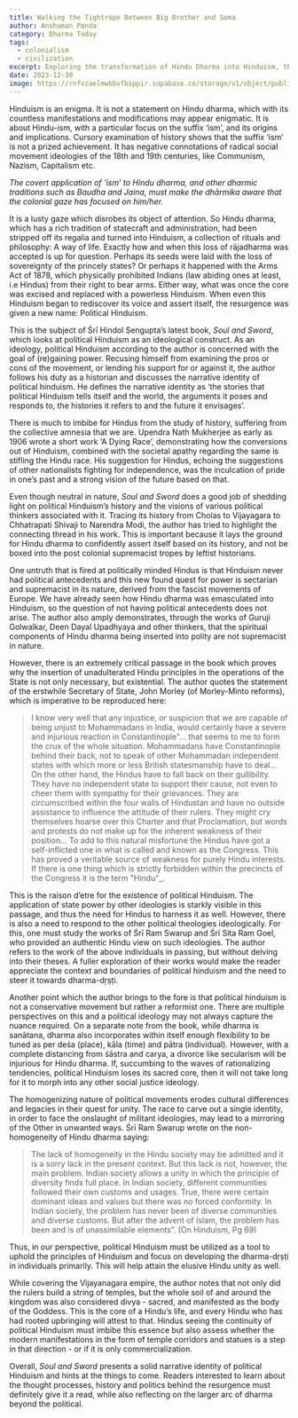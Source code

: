 ```yaml
---
title: Walking the Tightrope Between Big Brother and Soma
author: Anshuman Panda
category: Dharma Today
tags:
  - colonialism
  - civilization
excerpt: Exploring the transformation of Hindu Dharma into Hinduism, this piece provides a perspective from the civilizational lens on the book  'Soul and Sword', highlighting the narrative of political Hinduism and its quest for identity and power.
date: 2023-12-30
image: https://rnfvzaelmwbbvfbsppir.supabase.co/storage/v1/object/public/brhatwebsite/05dhiti/soulandsword.webp
---
```

Hinduism is an enigma. It is not a statement on Hindu dharma, which with its countless manifestations and modifications may appear enigmatic. It is about Hindu-ism, with a particular focus on the suffix ‘ism’, and its origins and implications. Cursory examination of history shows that the suffix ‘ism’ is not a prized achievement. It has negative connotations of radical social movement ideologies of the 18th and 19th centuries, like Communism, Nazism, Capitalism etc. 

_The covert application of ‘ism’ to Hindu dharma, and other dharmic traditions such as Baudha and Jaina, must make the dhārmika aware that the colonial gaze has focused on him/her._

It is a lusty gaze which disrobes its object of attention. So Hindu dharma, which has a rich tradition of statecraft and administration, had been stripped off its regalia and turned into Hinduism, a collection of rituals and philosophy: A way of life. Exactly how and when this loss of rājadharma was accepted is up for question. Perhaps its seeds were laid with the loss of sovereignty of the princely states? Or perhaps it happened with the Arms Act of 1878, which physically prohibited Indians (law abiding ones at least, i.e Hindus) from their right to bear arms. Either way, what was once the core was excised and replaced with a powerless Hinduism. When even this Hinduism began to rediscover its voice and assert itself, the resurgence was given a new name: Political Hinduism.

This is the subject of Śrī Hindol Sengupta’s latest book, _Soul and Sword_, which looks at political Hinduism as an ideological construct. As an ideology, political Hinduism according to the author is concerned with the goal of (re)gaining power. Recusing himself from examining the pros or cons of the movement, or lending his support for or against it, the author follows his duty as a historian and discusses the narrative identity of political hinduism. He defines the narrative identity as ‘the stories that political Hinduism tells itself and the world, the arguments it poses and responds to, the histories it refers to and the future it envisages’.

There is much to imbibe for Hindus from the study of history, suffering from the collective amnesia that we are. Upendra Nath Mukherjee as early as 1906 wrote a short work ‘A Dying Race’, demonstrating how the conversions out of Hinduism, combined with the societal apathy regarding the same is stifling the Hindu race. His suggestion for Hindus, echoing the suggestions of other nationalists fighting for independence, was the inculcation of pride in one’s past and a strong vision of the future based on that.

Even though neutral in nature, _Soul and Sword_ does a good job of shedding light on political Hinduism’s history and the visions of various political thinkers associated with it. Tracing its history from Cholas to Vijayagara to Chhatrapati Shivaji to Narendra Modi, the author has tried to highlight the connecting thread in his work. This is important because it lays the ground for Hindu dharma to confidently assert itself based on its history, and not be boxed into the post colonial supremacist tropes by leftist historians.

One untruth that is fired at politically minded Hindus is that Hinduism never had political antecedents and this new found quest for power is sectarian and supremacist in its nature, derived from the fascist movements of Europe. We have already seen how Hindu dharma was emasculated into Hinduism, so the question of not having political antecedents does not arise. The author also amply demonstrates, through the works of Guruji Golwalkar, Deen Dayal Upadhyaya and other thinkers, that the spiritual components of Hindu dharma being  inserted into polity are not supremacist in nature.

However, there is an extremely critical passage in the book which proves why the insertion of unadulterated Hindu principles in the operations of the State is not only necessary, but existential. The author quotes the statement of the erstwhile Secretary of State, John Morley (of Morley-Minto reforms), which is imperative to be reproduced here: 
>I know very well that any injustice, or suspicion that we are capable of being unjust to Mohammadans in India, would certainly have a severe and injurious reaction in Constantinople"... that seems to me to form the crux of the whole situation. Mohammadans have Constantinople behind their back, not to speak of other Mohammadan independent states with which more or less British statesmanship have to deal... On the other hand, the Hindus have to fall back on their gullibility. They have no independent state to support their cause, not even to cheer them with sympathy for their grievances. They are circumscribed within the four walls of Hindustan and have no outside assistance to influence the attitude of their rulers. They might cry themselves hoarse over this Charter and that Proclamation, but words and protests do not make up for the inherent weakness of their position... To add to this natural misfortune the Hindus have got a self-inflicted one in what is called and known as the Congress. This has proved a veritable source of weakness for purely Hindu interests. If there is one thing which is strictly forbidden within the precincts of the Congress it is the term "Hindu"_.

This is the raison d’etre for the existence of political Hinduism. The application of state power by other ideologies is starkly visible in this passage, and thus the need for Hindus to harness it as well. However, there is also a need to respond to the other political theologies ideologically. For this, one must study the works of Śrī Ram Swarup and Śrī Sita Ram Goel, who provided an authentic Hindu view on such ideologies. The author refers to the work of the above individuals in passing, but without delving into their theses. A fuller exploration of their works would make the reader appreciate the context and boundaries of political hinduism and the need to steer it towards dharma-dṛṣṭi. 

Another point which the author brings to the fore is that political hinduism is not a conservative movement but rather a reformist one. There are multiple perspectives on this and a political ideology may not always capture the nuance required. On a separate note from the book, while dharma is sanātana, dharma also incorporates within itself enough flexibility to be tuned as per deśa (place), kāla (time) and pātra (individual). However, with a complete distancing from śāstra and carya, a divorce like secularism will be injurious for Hindu dharma. If, succumbing to the waves of rationalizing tendencies, political Hinduism loses its sacred core, then it will not take long for it to morph into any other social justice ideology. 

The homogenizing nature of political movements erodes cultural differences and legacies in their quest for unity. The race to carve out a single identity, in order to face the onslaught of militant ideologies, may lead to a mirroring of the Other in unwanted ways. Śrī Ram Swarup wrote on the non-homogeneity of Hindu dharma saying:

>The lack of homogeneity in the Hindu society may be admitted and it is a sorry lack in the present context. But this lack is not, however, the main problem. Indian society allows a unity in which the principle of diversity finds full place. In Indian society, different communities followed their own customs and usages. True, there were certain dominant ideas and values but there was no forced conformity. In Indian society, the problem has never been of diverse communities and diverse customs. But after the advent of Islam, the problem has been and is of unassimilable elements”. (On Hinduism, Pg 69)

Thus, in our perspective, political Hinduism must be utilized as a tool to uphold the principles of Hinduism and focus on developing the dharma-dṛṣṭi in individuals primarily. This will help attain the elusive Hindu unity as well.

While covering  the Vijayanagara empire, the author notes that not only did the rulers build a string of temples, but the whole soil of and around the kingdom was also considered divya - sacred, and manifested as the body of the Goddess. This is the core of a Hindu’s life, and every Hindu who has had rooted upbringing will attest to that. Hindus seeing the continuity of political Hinduism must imbibe this essence but also assess whether the modern manifestations in the form of temple corridors and statues is a step in that direction - or if it is only commercialization.

Overall, _Soul and Sword_ presents a solid narrative identity of political Hinduism and hints at the things to come. Readers interested to learn about the thought processes, history and politics behind the resurgence must definitely give it a read, while also reflecting on the larger arc of dharma beyond the political.